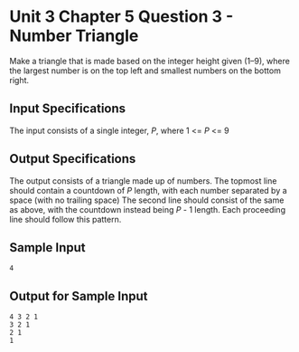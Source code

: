 # Unit 3 Chapter 5 Question 3 - Number Triangle

Make a triangle that is made based on the integer height given (1–9), where the largest number is on the top left and smallest numbers on the bottom right.

## Input Specifications
The input consists of a single integer, $P$, where 1 <= $P$ <= 9

## Output Specifications
The output consists of a triangle made up of numbers. The topmost line should contain a countdown of $P$ length, with each number separated by a space (with no trailing space)
The second line should consist of the same as above, with the countdown instead being $P$ - 1 length. Each proceeding line should follow this pattern.

## Sample Input
```
4
```

## Output for Sample Input
```
4 3 2 1
3 2 1
2 1
1
```